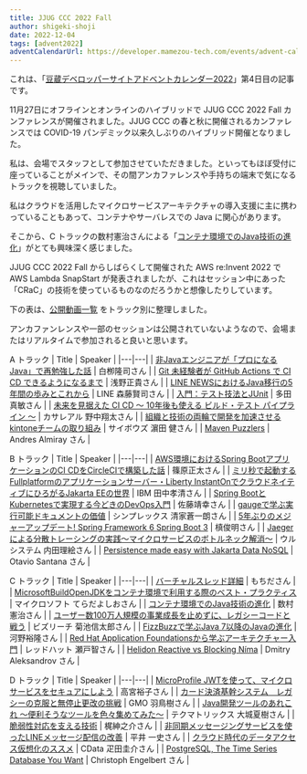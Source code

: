 ```yaml
---
title: JJUG CCC 2022 Fall
author: shigeki-shoji
date: 2022-12-04
tags: [advent2022]
adventCalendarUrl: https://developer.mamezou-tech.com/events/advent-calendar/2022/
---
```


これは、「[豆蔵デベロッパーサイトアドベントカレンダー2022](https://developer.mamezou-tech.com/events/advent-calendar/2022/)」第4日目の記事です。

11月27日にオフラインとオンラインのハイブリッドで JJUG CCC 2022 Fall カンファレンスが開催されました。JJUG CCC の春と秋に開催されるカンファレンスでは COVID-19 パンデミック以来久しぶりのハイブリッド開催となりました。

私は、会場でスタッフとして参加させていただきました。といってもほぼ受付に座っていることがメインで、その間アンカファレンスや手持ちの端末で気になるトラックを視聴していました。

私はクラウドを活用したマイクロサービスアーキテクチャの導入支援に主に携わっていることもあって、コンテナやサーバレスでの Java に関心があります。

そこから、C トラックの数村憲治さんによる「[コンテナ環境でのJava技術の進化](https://youtu.be/nJJHSwywei0)」がとても興味深く感じました。

JJUG CCC 2022 Fall からしばらくして開催された AWS re:Invent 2022 で AWS Lambda SnapStart が発表されましたが、これはセッション中にあった「CRaC」の技術を使っているものなのだろうかと想像したりしています。

下の表は、[公開動画一覧](https://www.youtube.com/playlist?list=PLy44EKO1L0eIl0VIYmGXk9635j6QQ7cF0) をトラック別に整理しました。

アンカファンレンスや一部のセッションは公開されていないようなので、会場またはリアルタイムで参加されると良いと思います。

A トラック
| Title | Speaker |
|---|---|
| [非Javaエンジニアが「プロになるJava」で再勉強した話](https://youtu.be/r1r6VEgfVb4) | 白栁隆司さん |
| [Git 未経験者が GitHub Actions で CI CD できるようになるまで](https://youtu.be/TuQcYJwQ3Q4) | 浅野正貴さん |
| [LINE NEWSにおけるJava移行の5年間の歩みとこれから](https://youtu.be/XTvxIIyrNM4) | LINE 森藤賢司さん |
| [入門：テスト技法とJUnit](https://youtu.be/_7nkOxyO4fU) | 多田真敏さん |
| [未来を見据えた CI CD ～ 10年後も使える ビルド・テスト パイプライン ～](https://youtu.be/msC04lnwKXA) | カサレアル 野中翔太さん |
| [組織と技術の両輪で開発を加速させるkintoneチームの取り組み](https://youtu.be/9-XGMnYbDt4) | サイボウズ 濵田 健さん |
| [Maven Puzzlers](https://youtu.be/1zF8dWt4-Zs) | Andres Almiray さん |

B トラック
| Title | Speaker |
|---|---|
| [AWS環境におけるSpring BootアプリケーションのCI CDをCircleCIで構築した話](https://youtu.be/c-mb_17nIYs) | 篠原正太さん |
| [ミリ秒で起動するFullplatformのアプリケーションサーバー・Liberty InstantOnでクラウドネイティブにひろがるJakarta EEの世界](https://youtu.be/HCapZiK-D8k) | IBM 田中孝清さん |
| [Spring BootとKubernetesで実現する今どきのDevOps入門](https://youtu.be/gt9hlokbiIc) | 佐藤靖幸さん |
| [gaugeで学ぶ実行可能ドキュメントの価値](https://youtu.be/ykIj8IKBgns) | シンプレックス 清家蒼一朗さん |
| [5年ぶりのメジャーアップデート! Spring Framework 6 Spring Boot 3](https://youtu.be/tnq4NBrlhHY) | 槙俊明さん |
| [Jaegerによる分散トレーシングの実践～マイクロサービスのボトルネック解消～](https://youtu.be/V3A_87dYH6o) | ウルシステム 内田理絵さん |
| [Persistence made easy with Jakarta Data NoSQL](https://youtu.be/5FOK1WvJyMU) | Otavio Santana さん |

C トラック
| Title | Speaker |
|---|---|
| [バーチャルスレッド詳細](https://youtu.be/MawoXHB40NA) | もちださん |
| [MicrosoftBuildOpenJDKをコンテナ環境で利用する際のベスト・プラクティス](https://youtu.be/jYQ5zu5cbkU) | マイクロソフト てらだよしおさん |
| [コンテナ環境でのJava技術の進化](https://youtu.be/nJJHSwywei0) | 数村憲治さん |
| [ユーザー数100万人規模の事業成長を止めずに、レガシーコードと戦う](https://youtu.be/QCluKNE6th0) | ビズリーチ 菊池信太郎さん |
| [FizzBuzzで学ぶJava 7以降のJavaの進化](https://youtu.be/aVxwcB652fc) | 河野裕隆さん |
| [Red Hat Application Foundationsから学ぶアーキテクチャー入門](https://youtu.be/LBwv5yO3JY0) | レッドハット 瀬戸智さん |
| [Helidon Reactive vs Blocking Níma](https://youtu.be/Ued3NeQVCnI) | Dmitry Aleksandrov さん |

D トラック
| Title | Speaker |
|---|---|
| [MicroProfile JWTを使って、マイクロサービスをセキュアにしよう](https://youtu.be/EW5L9EEEvGI) | 高宮裕子さん |
| [カード決済基幹システム　レガシーの克服と無停止更改の挑戦](https://youtu.be/XaMqU1-ra8Q) | GMO 羽鳥樹さん |
| [Java開発ツールのあれこれ ～便利そうなツールを色々集めてみた～](https://youtu.be/nXR-wF8WKxQ) | テクマトリックス 大城夏樹さん |
| [脆弱性対応を支える技術](https://youtu.be/75hjH9Bnv_I) | 梶紳之介さん |
| [非同期メッセージングサービスを使ったLINEメッセージ配信の改善](https://youtu.be/LzdYXODvKYw) | 平井 一史さん |
| [クラウド時代のデータアクセス仮想化のススメ](https://youtu.be/kQFocfI2kZs) | CData 疋田圭介さん |
| [PostgreSQL, The Time Series Database You Want](https://youtu.be/tI9XzfGJOTY) | Christoph Engelbert さん |
